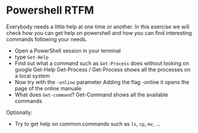 # Powershell RTFM

Everybody needs a little help at one time or another. In this exercise we will check how you can get help on powershell and how you can find interesting commands following your needs.

- Open a PowerShell session in your terminal
- type `Get-Help`
- Find out what a command such as `Get-Process` does without looking on google
  Get-Help Get-Process / Get-Process shows all the processes on a local system
- Now try with the `-online` parameter
  Adding the flag -online it opens the page of the online manuale
- What does `Get-command`?
  Get-Command shows all the available commands

Optionally:

- Try to get help on common commands such as `ls`, `cp`, `mv`, ...
